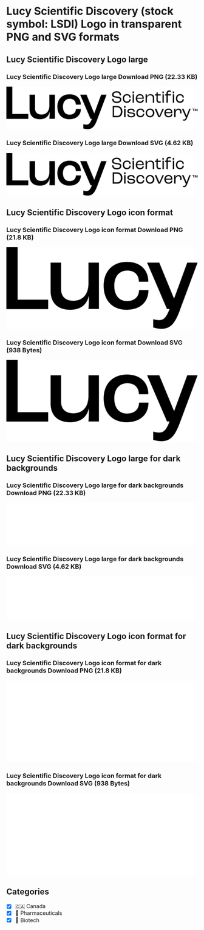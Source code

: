# Lucy Scientific Discovery (stock symbol: LSDI) Logo in transparent PNG and SVG formats

## Lucy Scientific Discovery Logo large

### Lucy Scientific Discovery Logo large Download PNG (22.33 KB)

![Lucy Scientific Discovery Logo large Download PNG (22.33 KB)](/img/orig/LSDI_BIG-3d246e7c.png)

### Lucy Scientific Discovery Logo large Download SVG (4.62 KB)

![Lucy Scientific Discovery Logo large Download SVG (4.62 KB)](/img/orig/LSDI_BIG-f4c2bf43.svg)

## Lucy Scientific Discovery Logo icon format

### Lucy Scientific Discovery Logo icon format Download PNG (21.8 KB)

![Lucy Scientific Discovery Logo icon format Download PNG (21.8 KB)](/img/orig/LSDI-aeeeff97.png)

### Lucy Scientific Discovery Logo icon format Download SVG (938 Bytes)

![Lucy Scientific Discovery Logo icon format Download SVG (938 Bytes)](/img/orig/LSDI-187d59ac.svg)

## Lucy Scientific Discovery Logo large for dark backgrounds

### Lucy Scientific Discovery Logo large for dark backgrounds Download PNG (22.33 KB)

![Lucy Scientific Discovery Logo large for dark backgrounds Download PNG (22.33 KB)](/img/orig/LSDI_BIG.D-a36716e2.png)

### Lucy Scientific Discovery Logo large for dark backgrounds Download SVG (4.62 KB)

![Lucy Scientific Discovery Logo large for dark backgrounds Download SVG (4.62 KB)](/img/orig/LSDI_BIG.D-77476676.svg)

## Lucy Scientific Discovery Logo icon format for dark backgrounds

### Lucy Scientific Discovery Logo icon format for dark backgrounds Download PNG (21.8 KB)

![Lucy Scientific Discovery Logo icon format for dark backgrounds Download PNG (21.8 KB)](/img/orig/LSDI.D-da80ae92.png)

### Lucy Scientific Discovery Logo icon format for dark backgrounds Download SVG (938 Bytes)

![Lucy Scientific Discovery Logo icon format for dark backgrounds Download SVG (938 Bytes)](/img/orig/LSDI.D-f45c45dc.svg)



## Categories
- [x] 🇨🇦 Canada
- [x] 💊 Pharmaceuticals
- [x] 🧬 Biotech
